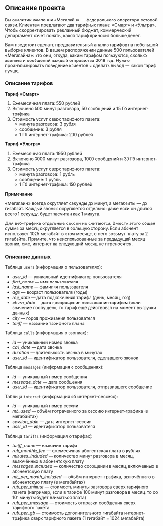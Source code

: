 ## Описание проекта

Вы аналитик компании «Мегалайн» — федерального оператора сотовой связи. Клиентам предлагают два тарифных плана: «Смарт» и «Ультра». Чтобы скорректировать рекламный бюджет, коммерческий департамент хочет понять, какой тариф приносит больше денег.

Вам предстоит сделать предварительный анализ тарифов на небольшой выборке клиентов. В вашем распоряжении данные 500 пользователей «Мегалайна»: кто они, откуда, каким тарифом пользуются, сколько звонков и сообщений каждый отправил за 2018 год. Нужно проанализировать поведение клиентов и сделать вывод — какой тариф лучше.
### Описание тарифов

**Тариф «Смарт»**

1.  Ежемесячная плата: 550 рублей
2.  Включено 500 минут разговора, 50 сообщений и 15 Гб интернет-трафика
3.  Стоимость услуг сверх тарифного пакета:
    -   минута разговора: 3 рубля
    -   сообщение: 3 рубля
    -   1 Гб интернет-трафика: 200 рублей

**Тариф «Ультра»**

1.  Ежемесячная плата: 1950 рублей
2.  Включено 3000 минут разговора, 1000 сообщений и 30 Гб интернет-трафика
3.  Стоимость услуг сверх тарифного пакета:
    -   минута разговора: 1 рубль
    -   сообщение: 1 рубль
    -   1 Гб интернет-трафика: 150 рублей

**Примечание**

«Мегалайн» всегда округляет секунды до минут, а мегабайты — до гигабайт. Каждый звонок округляется отдельно: даже если он длился всего 1 секунду, будет засчитан как 1 минута.

Для веб-трафика отдельные сессии не считаются. Вместо этого общая сумма за месяц округляется в бо́льшую сторону. Если абонент использует 1025 мегабайт в этом месяце, с него возьмут плату за 2 гигабайта. Примите, что неиспользованные за предыдущий месяц звонки, смс, интернет на следующий месяц не переносятся.

### Описание данных

Таблица `users` (информация о пользователях):

-   _user_id_ — уникальный идентификатор пользователя
-   _first_name_ — имя пользователя
-   _last_name_ — фамилия пользователя
-   _age_ — возраст пользователя (годы)
-   _reg_date_ — дата подключения тарифа (день, месяц, год)
-   _churn_date_ — дата прекращения пользования тарифом (если значение пропущено, то тариф ещё действовал на момент выгрузки данных)
-   _city_ — город проживания пользователя
-   _tariff_ — название тарифного плана

Таблица `calls` (информация о звонках):

-   _id_ — уникальный номер звонка
-   _call_date_ — дата звонка
-   _duration_ — длительность звонка в минутах
-   _user_id_ — идентификатор пользователя, сделавшего звонок

Таблица `messages` (информация о сообщениях):

-   _id_ — уникальный номер сообщения
-   _message_date_ — дата сообщения
-   _user_id_ — идентификатор пользователя, отправившего сообщение

Таблица `internet` (информация об интернет-сессиях):

-   _id_ — уникальный номер сессии
-   _mb_used_ — объём потраченного за сессию интернет-трафика (в мегабайтах)
-   _session_date_ — дата интернет-сессии
-   _user_id_ — идентификатор пользователя

Таблица `tariffs` (информация о тарифах):

-   _tariff_name_ — название тарифа
-   _rub_monthly_fee_ — ежемесячная абонентская плата в рублях
-   _minutes_included_ — количество минут разговора в месяц, включённых в абонентскую плату
-   _messages_included_ — количество сообщений в месяц, включённых в абонентскую плату
-   _mb_per_month_included_ — объём интернет-трафика, включённого в абонентскую плату (в мегабайтах)
-   _rub_per_minute_ — стоимость минуты разговора сверх тарифного пакета (например, если в тарифе 100 минут разговора в месяц, то со 101 минуты будет взиматься плата)
-   _rub_per_message_ — стоимость отправки сообщения сверх тарифного пакета
-   _rub_per_gb_ — стоимость дополнительного гигабайта интернет-трафика сверх тарифного пакета (1 гигабайт = 1024 мегабайта)